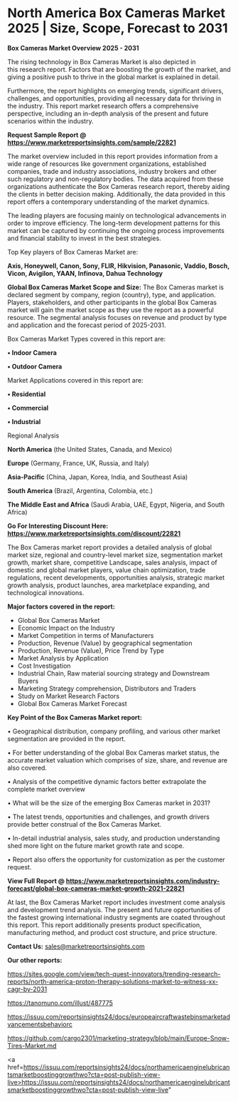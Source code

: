 # North America Box Cameras Market 2025 | Size, Scope, Forecast to 2031

<Strong> Box Cameras Market Overview 2025 - 2031</strong>

The rising technology in Box Cameras Market is also depicted in this research report. Factors that are boosting the growth of the market, and giving a positive push to thrive in the global market is explained in detail.

Furthermore, the report highlights on emerging trends, significant drivers, challenges, and opportunities, providing all necessary data for thriving in the industry. This report market research offers a comprehensive perspective, including an in-depth analysis of the present and future scenarios within the industry.

<strong>Request Sample Report @ <a href=https://www.marketreportsinsights.com/sample/22821>https://www.marketreportsinsights.com/sample/22821</a></strong>

The market overview included in this report provides information from a wide range of resources like government organizations, established companies, trade and industry associations, industry brokers and other such regulatory and non-regulatory bodies. The data acquired from these organizations authenticate the Box Cameras research report, thereby aiding the clients in better decision making. Additionally, the data provided in this report offers a contemporary understanding of the market dynamics.

The leading players are focusing mainly on technological advancements in order to improve efficiency. The long-term development patterns for this market can be captured by continuing the ongoing process improvements and financial stability to invest in the best strategies.

Top Key players of Box Cameras Market are:

<strong>Axis, Honeywell, Canon, Sony, FLIR, Hikvision, Panasonic, Vaddio, Bosch, Vicon, Avigilon, YAAN, Infinova, Dahua Technology</strong>

<strong><b>Global Box Cameras Market Scope and Size:</b></strong>
The Box Cameras market is declared segment by company, region (country), type, and application. Players, stakeholders, and other participants in the global Box Cameras market will gain the market scope as they use the report as a powerful resource. The segmental analysis focuses on revenue and product by type and application and the forecast period of 2025-2031.

Box Cameras Market Types covered in this report are:

<strong>• Indoor Camera

• Outdoor Camera</strong>

Market Applications covered in this report are:

<strong>• Residential

• Commercial

• Industrial</strong> 

Regional Analysis

<strong>North America</strong> (the United States, Canada, and Mexico)

<strong>Europe</strong> (Germany, France, UK, Russia, and Italy)

<strong>Asia-Pacific</strong> (China, Japan, Korea, India, and Southeast Asia)

<strong>South America</strong> (Brazil, Argentina, Colombia, etc.)

<strong>The Middle East and Africa</strong> (Saudi Arabia, UAE, Egypt, Nigeria, and South Africa)

<strong>Go For Interesting Discount Here: <a href=https://www.marketreportsinsights.com/discount/22821>https://www.marketreportsinsights.com/discount/22821</a></strong>

The Box Cameras market report provides a detailed analysis of global market size, regional and country-level market size, segmentation market growth, market share, competitive Landscape, sales analysis, impact of domestic and global market players, value chain optimization, trade regulations, recent developments, opportunities analysis, strategic market growth analysis, product launches, area marketplace expanding, and technological innovations.

<strong><b>Major factors covered in the report:</b></strong>
<ul>
  <li>Global Box Cameras Market </li>
  <li>Economic Impact on the Industry</li>
  <li>Market Competition in terms of Manufacturers</li>
  <li>Production, Revenue (Value) by geographical segmentation</li>
  <li>Production, Revenue (Value), Price Trend by Type</li>
  <li>Market Analysis by Application</li>
  <li>Cost Investigation</li>
  <li>Industrial Chain, Raw material sourcing strategy and Downstream Buyers</li>
  <li>Marketing Strategy comprehension, Distributors and Traders</li>
  <li>Study on Market Research Factors</li>
  <li>Global Box Cameras Market Forecast</li>
</ul>

<strong><b>Key Point of the Box Cameras Market report:</b></strong>

• Geographical distribution, company profiling, and various other market segmentation are provided in the report.

• For better understanding of the global Box Cameras market status, the accurate market valuation which comprises of size, share, and revenue are also covered.

• Analysis of the competitive dynamic factors better extrapolate the complete market overview

• What will be the size of the emerging Box Cameras market in 2031?

• The latest trends, opportunities and challenges, and growth drivers provide better construal of the Box Cameras Market.

• In-detail industrial analysis, sales study, and production understanding shed more light on the future market growth rate and scope.

• Report also offers the opportunity for customization as per the customer request.

<strong><b>View Full Report @ <a href=https://www.marketreportsinsights.com/industry-forecast/global-box-cameras-market-growth-2021-22821>https://www.marketreportsinsights.com/industry-forecast/global-box-cameras-market-growth-2021-22821</a></b></strong>


At last, the Box Cameras Market report includes investment come analysis and development trend analysis. The present and future opportunities of the fastest growing international industry segments are coated throughout this report. This report additionally presents product specification, manufacturing method, and product cost structure, and price structure.

<strong>Contact Us:</strong>
sales@marketreportsinsights.com

<strong>Our other reports:</strong>

<a href=https://sites.google.com/view/tech-quest-innovators/trending-research-reports/north-america-proton-therapy-solutions-market-to-witness-xx-cagr-by-2031>https://sites.google.com/view/tech-quest-innovators/trending-research-reports/north-america-proton-therapy-solutions-market-to-witness-xx-cagr-by-2031</a>

<a href=https://tanomuno.com/illust/487775>https://tanomuno.com/illust/487775</a>

<a href=https://issuu.com/reportsinsights24/docs/europeaircraftwastebinsmarketadvancementsbehaviorc>https://issuu.com/reportsinsights24/docs/europeaircraftwastebinsmarketadvancementsbehaviorc</a>

<a href=https://github.com/cargo2301/marketing-strategy/blob/main/Europe-Snow-Tires-Market.md>https://github.com/cargo2301/marketing-strategy/blob/main/Europe-Snow-Tires-Market.md</a>

<a href=https://issuu.com/reportsinsights24/docs/northamericaenginelubricantsmarketboostinggrowthwo?cta=post-publish-view-live>https://issuu.com/reportsinsights24/docs/northamericaenginelubricantsmarketboostinggrowthwo?cta=post-publish-view-live</a>"
